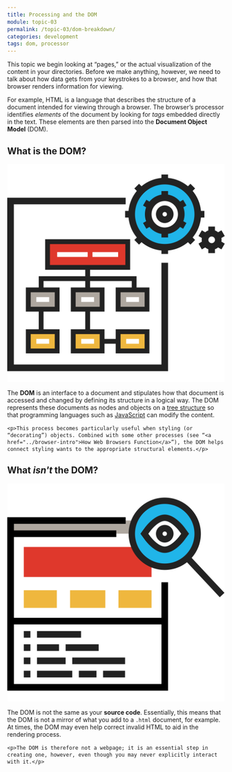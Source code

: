 ```yaml
---
title: Processing and the DOM
module: topic-03
permalink: /topic-03/dom-breakdown/
categories: development
tags: dom, processor
---
```


<div class="divider-heading"></div>


This topic we begin looking at “pages,” or the actual visualization of the content in your directories. Before we make anything, however, we need to talk about how data gets from your keystrokes to a browser, and how that browser renders information for viewing.

For example, HTML is a language that describes the structure of a document intended for viewing through a browser. The browser’s processor identifies _elements_ of the document by looking for _tags_ embedded directly in the text. These elements are then parsed into the **Document Object Model** (DOM).

## What is the DOM?
<div class="row img-text-columns">
  <div class="col-lg-2">
    <img src="../img/dom-map.svg" alt="billboard with the words www.example.com on it" title="Domain" />
  </div>
  <div class="col-lg-10">
    <p>The <b>DOM</b> is an interface to a document and stipulates how that document is accessed and changed by defining its structure in a logical way. The DOM represents these documents as nodes and objects on a <a href="https://en.wikipedia.org/wiki/Tree_structure" target="_blank">tree structure</a> so that programming languages such as <a href="../../topic-01/web-files-scripts/">JavaScript</a> can modify the content.</p>

    <p>This process becomes particularly useful when styling (or “decorating”) objects. Combined with some other processes (see “<a href="../browser-intro">How Web Browsers Function</a>”), the DOM helps connect styling wants to the appropriate structural elements.</p>
  </div>
</div>


## What _isn't_ the DOM?
<div class="row img-text-columns">
  <div class="col-lg-2">
    <img src="../img/dom-inspect.svg" alt="graphic of a person smiling" title="File" />
  </div>
  <div class="col-lg-10">
    <p>The DOM is not the same as your <b>source code</b>. Essentially, this means that the DOM is not a mirror of what you add to a <code>.html</code> document, for example. At times, the DOM may even help correct invalid HTML to aid in the rendering process.</p>

    <p>The DOM is therefore not a webpage; it is an essential step in creating one, however, even though you may never explicitly interact with it.</p>
  </div>
</div>

<br>
